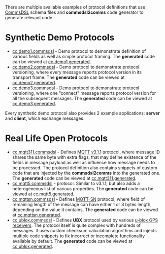 There are multiple available examples of protocol definitions that use 
[CommsDSL](https://github.com/commschamp/CommsDSL-Specification) schema files
and **commsdsl2comms** code generator to generate relevant code.

# Synthetic Demo Protocols
- [cc.demo1.commsdsl](https://github.com/commschamp/cc.demo1.commsdsl) - Demo 
protocol to demonstrate definition of various fields as well as simple protocol framing.
The **generated** code can be viewed at 
[cc.demo1.generated](https://github.com/commschamp/cc.demo1.generated).
- [cc.demo2.commsdsl](https://github.com/commschamp/cc.demo2.commsdsl) - Demo 
protocol to demonstrate protocol versioning, where every message reports protocol
version in its transport frame.
The **generated** code can be viewed at 
[cc.demo2.generated](https://github.com/commschamp/cc.demo2.generated).
- [cc.demo3.commsdsl](https://github.com/commschamp/cc.demo3.commsdsl) - Demo 
protocol to demonstrate protocol versioning, where one "connect" message reports 
protocol version for all the subsequent messages.
The **generated** code can be viewed at 
[cc.demo3.generated](https://github.com/commschamp/cc.demo3.generated).

Every synthetic demo protocol also provides 2 example applications: **server** and 
**client**, which exchange messages. 

# Real Life Open Protocols
- [cc.mqtt311.commsdsl](https://github.com/commschamp/cc.mqtt311.commsdsl) - 
Defines [MQTT v3.1.1](http://docs.oasis-open.org/mqtt/mqtt/v3.1.1/os/mqtt-v3.1.1-os.pdf)
protocol, where message ID shares
the same byte with extra flags, that may define existence of the fields in
message payload as well as influence how message needs to be processed. The protocol
definition also contains snippets of custom code that are injected by the
**commsdsl2comms** into the generated one.
The **generated** code can be viewed at 
[cc.mqtt311.generated](https://github.com/commschamp/cc.mqtt311.generated).
- [cc.mqtt5.commsdsl](https://github.com/commschamp/cc.mqtt5.commsdsl) - 
protocol. Similar to v3.1.1, but also adds a heterogeneous list of 
various properties.
The **generated** code can be viewed at 
[cc.mqtt5.generated](https://github.com/commschamp/cc.mqtt5.generated).
- [cc.mqttsn.commsdsl](https://github.com/commschamp/cc.mqttsn.commsdsl) - 
Defines [MQTT-SN](http://mqtt.org/2013/12/mqtt-for-sensor-networks-mqtt-sn) 
protocol, where field of remaining length of the message can 
have either 1 or 3 bytes length, depending on the value it contains.
The **generated** code can be viewed at 
[cc.mqttsn.generated](https://github.com/commschamp/cc.mqttsn.generated).
- [cc.ublox.commsdsl](https://github.com/commschamp/cc.ublox.commsdsl) - 
Defines **UBX** protocol used by various
[u-blox GPS receivers](https://www.u-blox.com/en/position-time). The protocol
itself is quite complex with hundreds of messages. It uses custom checksum
calculation algorithms and injects multiple code snippets to fix incorrect
or incomplete functionality available by default.
The **generated** code can be viewed at 
[cc.ublox.generated](https://github.com/commschamp/cc.ublox.generated).

